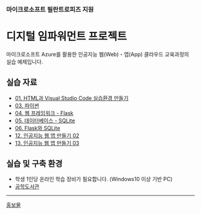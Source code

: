 <!-- <img width="100%" src="https://user-images.githubusercontent.com/64014435/231404978-b6ea3118-0837-49b5-a71e-5acb1d64ca73.png"/>
 -->
### 마이크로소프트 필란트로피즈 지원
# 디지털 임파워먼트 프로젝트

마이크로소프트 Azure를 활용한 인공지능 웹(Web)・앱(App) 클라우드 교육과정의 실습 예제입니다.

## 실습 자료
- [01. HTML과 Visual Studio Code 실습환경 만들기](https://github.com/zibb03/Web-App-Practice/tree/main/ch1)
- [03. 파이썬](https://github.com/zibb03/Web-App-Practice/tree/main/ch3)
- [04. 웹 프레임워크 - Flask](https://github.com/zibb03/Web-App-Practice/tree/main/ch4)
- [05. 데이터베이스 - SQLite](https://github.com/zibb03/Web-App-Practice/tree/main/ch5)
- [06. Flask와 SQLite](https://github.com/zibb03/Web-App-Practice/tree/main/ch6)
- [12. 인공지능 웹 앱 만들기 02](https://github.com/zibb03/Web-App-Practice/tree/main/ch12)
- [13. 인공지능 웹 앱 만들기 03](https://github.com/zibb03/Web-App-Practice/tree/main/ch13)

## 실습 및 구축 환경
- 학생 1인당 온라인 학습 장비가 필요합니다. (Windows10 이상 기반 PC)
- [공학도서관](https://gongdo.kr/courses/gULipQ2i4DhhqCh3AbX8)

---

[홍보물](https://microschool.kr/MS)
